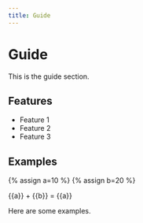 ```yaml
---
title: Guide
---
```


# Guide

This is the guide section.

## Features

- Feature 1
- Feature 2
- Feature 3

## Examples

{% assign a=10 %}
{% assign b=20 %}


{{a}} + {{b}} = {{a}}


Here are some examples.
